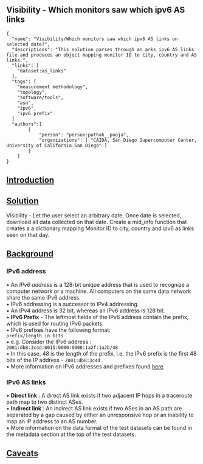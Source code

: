 ## Visibility - Which monitors saw which ipv6 AS links ##
~~~
{
  "name": "Visibility/Which monitors saw which ipv6 AS links on selected date?",
  "descriptions": "This solution parses through an arks ipv6 AS links file and produces an object mapping monitor ID to city, country and AS links.",
  "links": [
    "dataset:as_links"
  ],
  "tags": [
    "measurement methodology",
    "topology",
    "software/tools",
    "asn",
    "ipv6",
    "ipv6 prefix"
  ]
  "authors":[
        {
            "person": "person:pathak__pooja",
            "organizations": [ "CAIDA, San Diego Supercomputer Center, University of California San Diego" ]
        }
    ]
}
~~~



## <ins> Introduction </ins> ##




## <ins> Solution </ins> ## 

Visibility - Let the user select an arbitrary date. Once date is selected, download all data collected on that date. Create a mid_info function that creates a a dictionary mapping Monitor ID to city, country and ipv6 as links seen on that day. 



## <ins> Background </ins> ## 

### IPv6 address ###
• An *IPv6 address* is a 128-bit unique address that is used to recognize a computer network or a machine. All computers on the same data network share the same IPv6 address.\
• IPv6 addressing is a successor to IPv4 addressing. \
• An IPv4 address is 32 bit, whereas an IPv6 address is 128 bit. \
• **IPv6 Prefix** - The leftmost fields of the IPv6 address contain the prefix, which is used for routing IPv6 packets. \
• IPv6 prefixes have the following format:\
`prefix/length in bits` \
• e.g. Consider the IPv6 address : `2001:db8:3c4d:0015:0000:0000:1a2f:1a2b/48` \
• In this case, 48 is the length of the prefix, i.e. the IPv6 prefix is the first 48 bits of the IP address - `2001:db8:3c4d` \
• More information on IPv6 addresses and prefixes found [here]( https://docs.oracle.com/cd/E19253-01/816-4554/6maoq01nv/index.html ).

### IPv6 AS links ###
• **Direct link** : A direct AS link exists if two adjacent IP hops in a traceroute path map to two distinct ASes. \
• **Indirect link** : An indirect AS link exists if two ASes in an AS path are separated by a gap caused by either an unresponsive hop or an inability to
map an IP address to an AS number. \
• More information on the data format of the test datasets can be found in the metadata section at the top of the test datasets. 

## <ins> Caveats  </ins> ## 
